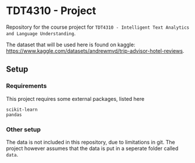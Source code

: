# TDT4310 - Project
Repository for the course project for `TDT4310 - Intelligent Text Analytics and Language Understanding`.

The dataset that will be used here is found on kaggle: https://www.kaggle.com/datasets/andrewmvd/trip-advisor-hotel-reviews.

## Setup

### Requirements

This project requires some external packages, listed here

```
scikit-learn
pandas
```

### Other setup

The data is not included in this repository, due to limitations in git. The project however assumes that the data is put in a seperate folder called `data`.
